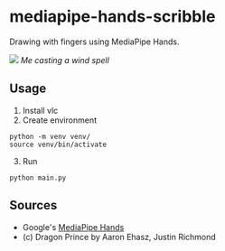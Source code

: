 # mediapipe-hands-scribble

Drawing with fingers using MediaPipe Hands.

![](demo.gif)
*Me casting a wind spell*

## Usage
1. Install vlc
2. Create environment
```
python -m venv venv/
source venv/bin/activate
```
3. Run 
```
python main.py
```

## Sources
* Google's [MediaPipe Hands](https://google.github.io/mediapipe/solutions/hands.html)
* (c) Dragon Prince by Aaron Ehasz, Justin Richmond